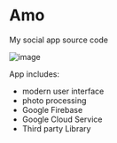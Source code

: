 # Amo
My social app source code

![image](https://imgur.com/kroGBlV)

App includes:
 - modern user interface
 - photo processing
 - Google Firebase
 - Google Cloud Service
 - Third party Library

